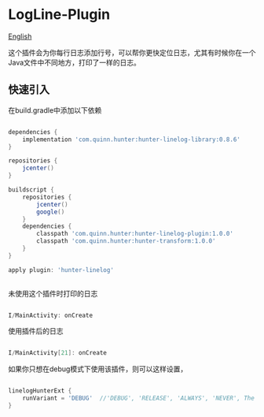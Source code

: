 # LogLine-Plugin

[English](https://github.com/Leaking/Hunter/blob/master/README_hunter_logline.md)

这个插件会为你每行日志添加行号，可以帮你更快定位日志，尤其有时候你在一个Java文件中不同地方，打印了一样的日志。

## 快速引入

在build.gradle中添加以下依赖

```groovy

dependencies {
    implementation 'com.quinn.hunter:hunter-linelog-library:0.8.6'
}

repositories {
    jcenter()
}

buildscript {
    repositories {
        jcenter()
        google()
    }
    dependencies {
        classpath 'com.quinn.hunter:hunter-linelog-plugin:1.0.0'
        classpath 'com.quinn.hunter:hunter-transform:1.0.0'
    }
}

apply plugin: 'hunter-linelog'
    
```



未使用这个插件时打印的日志

```java

I/MainActivity: onCreate

```
使用插件后的日志

```java

I/MainActivity[21]: onCreate

```  
如果你只想在debug模式下使用该插件，则可以这样设置，

```groovy

linelogHunterExt {
    runVariant = 'DEBUG'  //'DEBUG', 'RELEASE', 'ALWAYS', 'NEVER', The 'ALWAYS' is default value
}

``` 